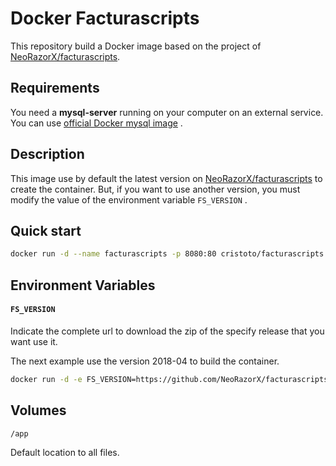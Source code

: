 # Docker Facturascripts

This repository build a Docker image based on the project of [NeoRazorX/facturascripts](https://github.com/NeoRazorX/facturascripts).

## Requirements

You need a **mysql-server** running on your computer on an external service. You can use [official Docker mysql image](https://hub.docker.com/r/mysql/mysql-server/) .

## Description

This image use by default the latest version on  [NeoRazorX/facturascripts](https://github.com/NeoRazorX/facturascripts) to create the container. But, if you want to use another version, you must modify the value of the environment variable `FS_VERSION` .

## Quick start

```bash
docker run -d --name facturascripts -p 8080:80 cristoto/facturascripts
```

## Environment Variables

#### **`FS_VERSION`**

Indicate the complete url to download the zip of the specify release that you want use it.

The next example use the version 2018-04 to build the container.

```bash
docker run -d -e FS_VERSION=https://github.com/NeoRazorX/facturascripts/releases/download/2018.04/2018-04.zip --name facturascripts -p 8080:80 cristoto/facturascripts
```

## Volumes

`/app`

Default location to all files.